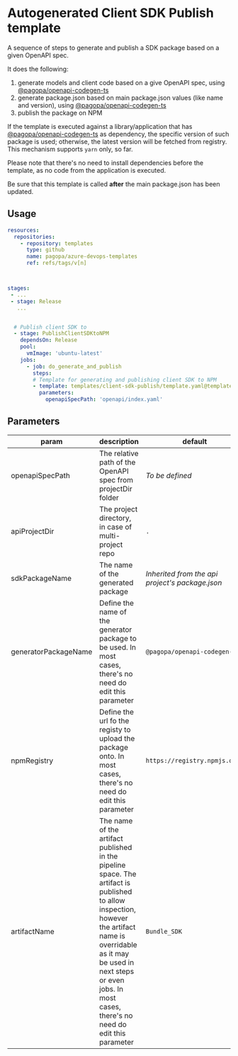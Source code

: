 # Autogenerated Client SDK Publish template

A sequence of steps to generate and publish a SDK package based on a given OpenAPI spec.

It does the following:

1. generate models and client code based on a give OpenAPI spec, using [@pagopa/openapi-codegen-ts](https://www.npmjs.com/package/@pagopa/openapi-codegen-ts)
1. generate package.json based on main package.json values (like name and version), using [@pagopa/openapi-codegen-ts](https://www.npmjs.com/package/@pagopa/openapi-codegen-ts)
1. publish the package on NPM

If the template is executed against a library/application that has [@pagopa/openapi-codegen-ts](https://www.npmjs.com/package/@pagopa/openapi-codegen-ts) as dependency, the specific version of such package is used; otherwise, the latest version will be fetched from registry. This mechanism supports `yarn` only, so far.

Please note that there's no need to install dependencies before the template, as no code from the application is executed.

Be sure that this template is called **after** the main package.json has been updated.


## Usage

```yaml
resources:
  repositories:
    - repository: templates
      type: github
      name: pagopa/azure-devops-templates
      ref: refs/tags/v[n]



stages:
 - ...
 - stage: Release
   ...


  # Publish client SDK to
  - stage: PublishClientSDKtoNPM
    dependsOn: Release
    pool:
      vmImage: 'ubuntu-latest'
    jobs:
      - job: do_generate_and_publish  
        steps:
        # Template for generating and publishing client SDK to NPM
        - template: templates/client-sdk-publish/template.yaml@templates
          parameters:
            openapiSpecPath: 'openapi/index.yaml'

```

## Parameters

|param|description|default|required|
|-|-|-|-|
|openapiSpecPath|The relative path of the OpenAPI spec from projectDir folder | _To be defined_ |yes|
|apiProjectDir|The project directory, in case of multi-project repo |`.`|no|
|sdkPackageName|The name of the generated package| _Inherited from the api project's package.json_ |no|
|generatorPackageName|Define the name of the generator package to be used. In most cases, there's no need do edit this parameter|`@pagopa/openapi-codegen-ts`|no|
|npmRegistry|Define the url fo the registy to upload the package onto. In most cases, there's no need do edit this parameter|`https://registry.npmjs.org/`|no|
|artifactName|The name of the artifact published in the pipeline space. The artifact is published to allow inspection, however the artifact name is overridable as it may be used in next steps or even jobs. In most cases, there's no need do edit this parameter|`Bundle_SDK`|no|
